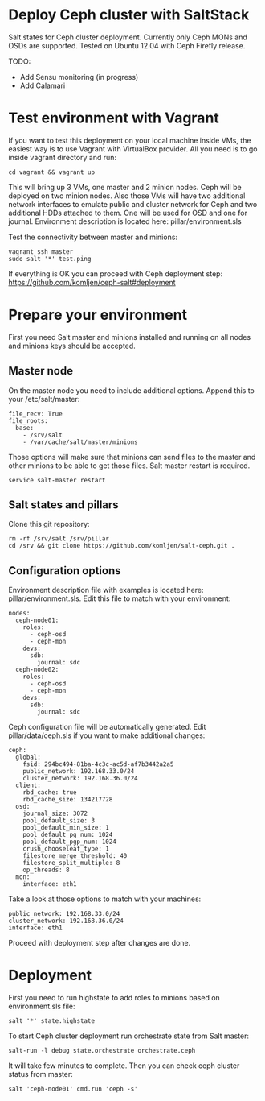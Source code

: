 Deploy Ceph cluster with SaltStack
=========

Salt states for Ceph cluster deployment. Currently only Ceph MONs and OSDs are supported.
Tested on Ubuntu 12.04 with Ceph Firefly release.

TODO:
 - Add Sensu monitoring (in progress)
 - Add Calamari

Test environment with Vagrant
==============

If you want to test this deployment on your local machine inside VMs, the easiest way is to use Vagrant with VirtualBox provider. All you need is to go inside vagrant directory and run:

    cd vagrant && vagrant up

This will bring up 3 VMs, one master and 2 minion nodes. Ceph will be deployed on two minion nodes. Also those VMs will have two additional network interfaces to emulate public and cluster network for Ceph and two additional HDDs attached to them. One will be used for OSD and one for journal. Environment description is located here: pillar/environment.sls

Test the connectivity between master and minions:

    vagrant ssh master
    sudo salt '*' test.ping
    
If everything is OK you can proceed with Ceph deployment step: https://github.com/komljen/ceph-salt#deployment

Prepare your environment
==============

First you need Salt master and minions installed and running on all nodes and minions keys should be accepted.

Master node
--------------

On the master node you need to include additional options. Append this to your /etc/salt/master:

    file_recv: True
    file_roots:
      base:
        - /srv/salt
        - /var/cache/salt/master/minions

Those options will make sure that minions can send files to the master and other minions to be able to get those files. Salt master restart is required.

    service salt-master restart

Salt states and pillars
--------------

Clone this git repository:

    rm -rf /srv/salt /srv/pillar
    cd /srv && git clone https://github.com/komljen/salt-ceph.git .

Configuration options
--------------

Environment description file with examples is located here: pillar/environment.sls. Edit this file to match with your environment:

    nodes:
      ceph-node01:
        roles:
          - ceph-osd
          - ceph-mon
        devs:
          sdb:
            journal: sdc
      ceph-node02:
        roles:
          - ceph-osd
          - ceph-mon
        devs:
          sdb:
            journal: sdc

Ceph configuration file will be automatically generated. Edit pillar/data/ceph.sls if you want to make additional changes:

    ceph:
      global:
        fsid: 294bc494-81ba-4c3c-ac5d-af7b3442a2a5
        public_network: 192.168.33.0/24
        cluster_network: 192.168.36.0/24
      client:
        rbd_cache: true
        rbd_cache_size: 134217728
      osd:
        journal_size: 3072
        pool_default_size: 3
        pool_default_min_size: 1
        pool_default_pg_num: 1024
        pool_default_pgp_num: 1024
        crush_chooseleaf_type: 1
        filestore_merge_threshold: 40
        filestore_split_multiple: 8
        op_threads: 8
      mon:
        interface: eth1

Take a look at those options to match with your machines:

    public_network: 192.168.33.0/24
    cluster_network: 192.168.36.0/24
    interface: eth1

Proceed with deployment step after changes are done.

Deployment
==============

First you need to run highstate to add roles to minions based on environment.sls file:

    salt '*' state.highstate

To start Ceph cluster deployment run orchestrate state from Salt master:

    salt-run -l debug state.orchestrate orchestrate.ceph
    
It will take few minutes to complete. Then you can check ceph cluster status from master:

    salt 'ceph-node01' cmd.run 'ceph -s'

